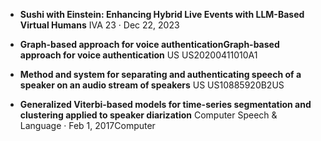 - **Sushi with Einstein: Enhancing Hybrid Live Events with LLM-Based Virtual Humans**
IVA 23 · Dec 22, 2023

- **Graph-based approach for voice authenticationGraph-based approach for voice authentication**
US US20200411010A1

- **Method and system for separating and authenticating speech of a speaker on an audio stream of speakers**
US US10885920B2US

- **Generalized Viterbi-based models for time-series segmentation and clustering applied to speaker diarization**
Computer Speech & Language · Feb 1, 2017Computer
